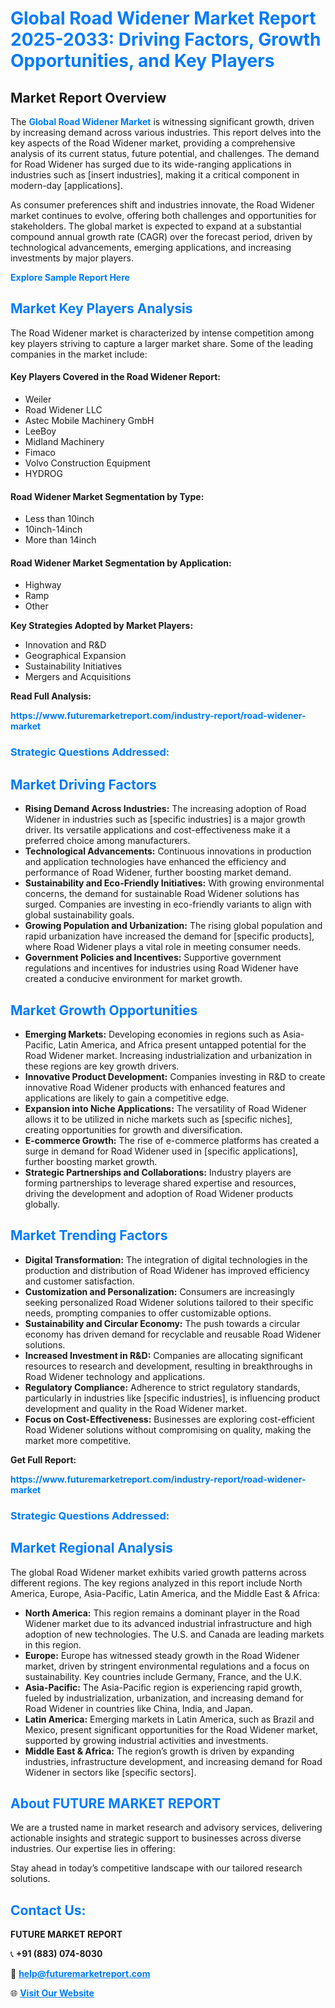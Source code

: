 <h1 style="color: #007BFF;">Global Road Widener Market Report 2025-2033: Driving Factors, Growth Opportunities, and Key Players</h1>

<section id="overview">
<h2>Market Report Overview</h2>
<p>The <a href="https://www.futuremarketreport.com/industry-report/road-widener-market" style="color: #007BFF; text-decoration: none;"><strong>Global Road Widener Market</strong></a> is witnessing significant growth, driven by increasing demand across various industries. This report delves into the key aspects of the Road Widener market, providing a comprehensive analysis of its current status, future potential, and challenges. The demand for Road Widener has surged due to its wide-ranging applications in industries such as [insert industries], making it a critical component in modern-day [applications].</p>
<p>As consumer preferences shift and industries innovate, the Road Widener market continues to evolve, offering both challenges and opportunities for stakeholders. The global market is expected to expand at a substantial compound annual growth rate (CAGR) over the forecast period, driven by technological advancements, emerging applications, and increasing investments by major players.</p>
</section>

<section id="overview">
<p><a href="https://www.futuremarketreport.com/request-sample/reportId=42808" style="color: #007BFF; text-decoration: none;"><strong>Explore Sample Report Here</strong></a></p>
</section>

<section id="key-players">
<h2 style="color: #007BFF;">Market Key Players Analysis</h2>
<p>The Road Widener market is characterized by intense competition among key players striving to capture a larger market share. Some of the leading companies in the market include:</p>
<h4>Key Players Covered in the Road Widener Report:</h4>
<ul><li>Weiler</li><li>Road Widener LLC</li><li>Astec Mobile Machinery GmbH</li><li>LeeBoy</li><li>Midland Machinery</li><li>Fimaco</li><li>Volvo Construction Equipment</li><li>HYDROG</li></ul>
<h4>Road Widener Market Segmentation by Type:</h4>
<ul><li>Less than 10inch</li><li>10inch-14inch</li><li>More than 14inch</li></ul>

<h4>Road Widener Market Segmentation by Application:</h4>
<ul><li>Highway</li><li>Ramp</li><li>Other</li></ul>
<p><strong>Key Strategies Adopted by Market Players:</strong></p>
<ul>
<li>Innovation and R&D</li>
<li>Geographical Expansion</li>
<li>Sustainability Initiatives</li>
<li>Mergers and Acquisitions</li>
</ul>
</section>

<section>
<p><strong>Read Full Analysis: </strong></p><a href="https://www.futuremarketreport.com/industry-report/road-widener-market" style="color: #007BFF; text-decoration: none;"><strong>https://www.futuremarketreport.com/industry-report/road-widener-market</strong></a>
<h3 style="color: #007BFF;">Strategic Questions Addressed:</h3>
</section>

<section id="driving-factors">
<h2 style="color: #007BFF;">Market Driving Factors</h2>
<ul>
<li><strong>Rising Demand Across Industries:</strong> The increasing adoption of Road Widener in industries such as [specific industries] is a major growth driver. Its versatile applications and cost-effectiveness make it a preferred choice among manufacturers.</li>
<li><strong>Technological Advancements:</strong> Continuous innovations in production and application technologies have enhanced the efficiency and performance of Road Widener, further boosting market demand.</li>
<li><strong>Sustainability and Eco-Friendly Initiatives:</strong> With growing environmental concerns, the demand for sustainable Road Widener solutions has surged. Companies are investing in eco-friendly variants to align with global sustainability goals.</li>
<li><strong>Growing Population and Urbanization:</strong> The rising global population and rapid urbanization have increased the demand for [specific products], where Road Widener plays a vital role in meeting consumer needs.</li>
<li><strong>Government Policies and Incentives:</strong> Supportive government regulations and incentives for industries using Road Widener have created a conducive environment for market growth.</li>
</ul>
</section>

<section id="growth-opportunities">
<h2 style="color: #007BFF;">Market Growth Opportunities</h2>
<ul>
<li><strong>Emerging Markets:</strong> Developing economies in regions such as Asia-Pacific, Latin America, and Africa present untapped potential for the Road Widener market. Increasing industrialization and urbanization in these regions are key growth drivers.</li>
<li><strong>Innovative Product Development:</strong> Companies investing in R&D to create innovative Road Widener products with enhanced features and applications are likely to gain a competitive edge.</li>
<li><strong>Expansion into Niche Applications:</strong> The versatility of Road Widener allows it to be utilized in niche markets such as [specific niches], creating opportunities for growth and diversification.</li>
<li><strong>E-commerce Growth:</strong> The rise of e-commerce platforms has created a surge in demand for Road Widener used in [specific applications], further boosting market growth.</li>
<li><strong>Strategic Partnerships and Collaborations:</strong> Industry players are forming partnerships to leverage shared expertise and resources, driving the development and adoption of Road Widener products globally.</li>
</ul>
</section>

<section id="trending-factors">
<h2 style="color: #007BFF;">Market Trending Factors</h2>
<ul>
<li><strong>Digital Transformation:</strong> The integration of digital technologies in the production and distribution of Road Widener has improved efficiency and customer satisfaction.</li>
<li><strong>Customization and Personalization:</strong> Consumers are increasingly seeking personalized Road Widener solutions tailored to their specific needs, prompting companies to offer customizable options.</li>
<li><strong>Sustainability and Circular Economy:</strong> The push towards a circular economy has driven demand for recyclable and reusable Road Widener solutions.</li>
<li><strong>Increased Investment in R&D:</strong> Companies are allocating significant resources to research and development, resulting in breakthroughs in Road Widener technology and applications.</li>
<li><strong>Regulatory Compliance:</strong> Adherence to strict regulatory standards, particularly in industries like [specific industries], is influencing product development and quality in the Road Widener market.</li>
<li><strong>Focus on Cost-Effectiveness:</strong> Businesses are exploring cost-efficient Road Widener solutions without compromising on quality, making the market more competitive.</li>
</ul>
</section>

<section>
<p><strong>Get Full Report: </strong></p><a href="https://www.futuremarketreport.com/industry-report/road-widener-market" style="color: #007BFF; text-decoration: none;"><strong>https://www.futuremarketreport.com/industry-report/road-widener-market</strong></a>
<h3 style="color: #007BFF;">Strategic Questions Addressed:</h3>
</section>


<section id="regional-analysis">
<h2 style="color: #007BFF;">Market Regional Analysis</h2>
<p>The global Road Widener market exhibits varied growth patterns across different regions. The key regions analyzed in this report include North America, Europe, Asia-Pacific, Latin America, and the Middle East & Africa:</p>
<ul>
<li><strong>North America:</strong> This region remains a dominant player in the Road Widener market due to its advanced industrial infrastructure and high adoption of new technologies. The U.S. and Canada are leading markets in this region.</li>
<li><strong>Europe:</strong> Europe has witnessed steady growth in the Road Widener market, driven by stringent environmental regulations and a focus on sustainability. Key countries include Germany, France, and the U.K.</li>
<li><strong>Asia-Pacific:</strong> The Asia-Pacific region is experiencing rapid growth, fueled by industrialization, urbanization, and increasing demand for Road Widener in countries like China, India, and Japan.</li>
<li><strong>Latin America:</strong> Emerging markets in Latin America, such as Brazil and Mexico, present significant opportunities for the Road Widener market, supported by growing industrial activities and investments.</li>
<li><strong>Middle East & Africa:</strong> The region’s growth is driven by expanding industries, infrastructure development, and increasing demand for Road Widener in sectors like [specific sectors].</li>
</ul>
</section>

<footer>
<h2 style="color: #007BFF;">About FUTURE MARKET REPORT</h2>
<p>We are a trusted name in market research and advisory services, delivering actionable insights and strategic support to businesses across diverse industries. Our expertise lies in offering:</p>

<p>Stay ahead in today’s competitive landscape with our tailored research solutions.</p>

<h2 style="color: #007BFF;">Contact Us:</h2>
<p><strong>FUTURE MARKET REPORT</strong></p>
<p>📞 <strong>+91 (883) 074-8030</strong></p>
<p>📧 <strong><a href="mailto:help@futuremarketreport.com" style="color: #007BFF;">help@futuremarketreport.com</a></strong></p>
<p>🌐 <strong><a href="https://www.futuremarketreport.com/" style="color: #007BFF;">Visit Our Website</a></strong></p>
</footer>